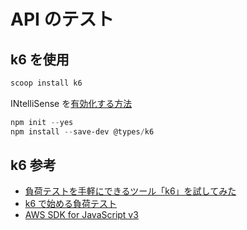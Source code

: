 # API のテスト

## k6 を使用

```powershell
scoop install k6
```

INtelliSense を[有効化する方法](https://k6.io/docs/misc/intellisense/)

```powershell
npm init --yes
npm install --save-dev @types/k6
```

## k6 参考

- [負荷テストを手軽にできるツール「k6」を試してみた](https://zenn.dev/rescuenow/articles/8349deb470470e)
- [k6 で始める負荷テスト](https://zenn.dev/shorter/articles/e52c0047c4f0c5)
- [AWS SDK for JavaScript v3](https://docs.aws.amazon.com/AWSJavaScriptSDK/v3/latest/)
